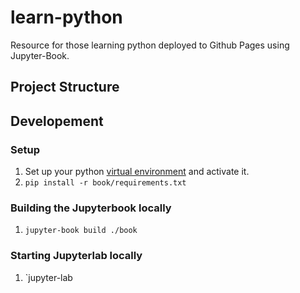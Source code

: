 # learn-python
Resource for those learning python deployed to Github Pages using Jupyter-Book. 

## Project Structure

## Developement

### Setup
1. Set up your python [virtual environment](https://docs.python.org/3/library/venv.html) and activate it.
1. `pip install -r book/requirements.txt`

### Building the Jupyterbook locally
1. `jupyter-book build ./book`

### Starting Jupyterlab locally
1. `jupyter-lab

